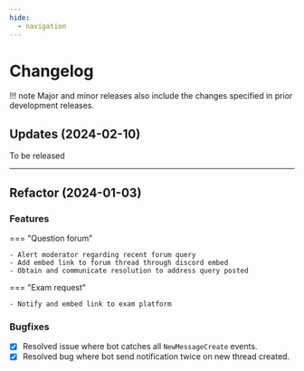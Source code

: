```yaml
---
hide:
  - navigation
---
```

# Changelog

!!! note
    Major and minor releases also include the changes specified in prior development releases.

## Updates (2024-02-10)

To be released

---

## Refactor (2024-01-03)

### Features
=== "Question forum"

    - Alert moderator regarding recent forum query
    - Add embed link to forum thread through discord embed
    - Obtain and communicate resolution to address query posted

=== "Exam request"
   
    - Notify and embed link to exam platform

### Bugfixes
- [x] Resolved issue where bot catches all `NewMessageCreate` events.
- [x] Resolved bug where bot send notification twice on new thread created.
